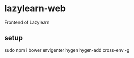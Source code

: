 # lazylearn-web
Frontend of Lazylearn

## setup
sudo npm i bower envigenter hygen hygen-add cross-env -g